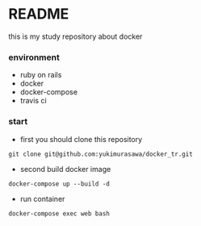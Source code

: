 # README

this is my study repository about docker

### environment
- ruby on rails
- docker
- docker-compose
- travis ci

### start
- first
you should clone this repository
```
git clone git@github.com:yukimurasawa/docker_tr.git
```

- second 
build docker image
```
docker-compose up --build -d
```

- run container
```
docker-compose exec web bash
```
